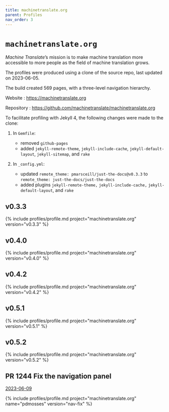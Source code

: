 ```yaml
---
title: machinetranslate.org
parent: Profiles
nav_order: 3
---
```


# `machinetranslate.org`

_Machine Translate_’s mission is to make machine translation more accessible to more people as the field of machine translation grows.

The profiles were produced using a clone of the source repo, last updated on 2023-06-05.

The build created 569 pages, with a three-level navigation hierarchy.

Website
: <https://machinetranslate.org>

Repository
: <https://github.com/machinetranslate/machinetranslate.org>


To facilitate profiling with Jekyll 4, the following changes were made to the clone:

1.  In `Gemfile`:

    - removed `github-pages`
    - added `jekyll-remote-theme`, `jekyll-include-cache`, `jekyll-default-layout`, `jekyll-sitemap`, and `rake` 

1.  In `_config.yml`:

    - updated `remote_theme: pmarsceill/just-the-docs@v0.3.3` to `remote_theme: just-the-docs/just-the-docs`
    - added plugins `jekyll-remote-theme,` `jekyll-include-cache,` `jekyll-default-layout`, and `rake`

## v0.3.3

{% include profiles/profile.md project="machinetranslate.org" version="v0.3.3" %}

## v0.4.0

{% include profiles/profile.md project="machinetranslate.org" version="v0.4.0" %}

## v0.4.2

{% include profiles/profile.md project="machinetranslate.org" version="v0.4.2" %}

## v0.5.1

{% include profiles/profile.md project="machinetranslate.org" version="v0.5.1" %}

## v0.5.2

{% include profiles/profile.md project="machinetranslate.org" version="v0.5.2" %}

## PR 1244 Fix the navigation panel

[2023-06-09](https://github.com/pdmosses/just-the-docs/commit/1f0ceb105f1af22132cf36b44ea70c4af408847a)

{% include profiles/profile.md project="machinetranslate.org" name="pdmosses" version="nav-fix" %}
